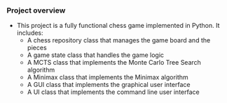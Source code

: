 ### Project overview
- This project is a fully functional chess game implemented in Python. It includes:
  - A chess repository class that manages the game board and the pieces
  - A game state class that handles the game logic
  - A MCTS class that implements the Monte Carlo Tree Search algorithm
  - A Minimax class that implements the Minimax algorithm
  - A GUI class that implements the graphical user interface
  - A UI class that implements the command line user interface
